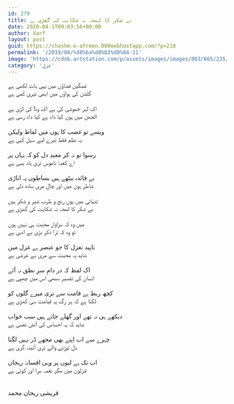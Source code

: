 ```yaml
---
id: 279
title: نے شکر کا لمحہ نہ شکایت کی گھڑی ہے
date: 2020-04-1T09:03:56+00:00
author: Xarf
layout: post
guid: https://chashm-e-afreen.000webhostapp.com/?p=218
permalink: '/2019/04/%d8%ba%d8%b2%d9%84-11'
image: 'https://cdnb.artstation.com/p/assets/images/images/003/665/235/large/rupam-c-tig-the-secret-temple-of-shiva-6-the-king-of-all-temples-v3.jpg?1476199903'
category: 'غزل'
---
```

غمگین فضاؤں میں یہی بات لکھی ہے</br>
گلشن کی ہواؤں میں ابھی تیری کمی ہے</br>
</br>
اک لہر خموشی کی ہے اک وہ! کی لڑی ہے</br>
الجھن میں ہوں کیا داد ہے کیا داد رسی ہے</br>
</br>
ویسے تو غضب کا ہوں میں لفاظ ولیکن</br>
یہ نظم فقط تیرے لیے سہل کہی ہے</br>
</br>
رسوا تو نہ کر معبدِ دل کو کہ یہاں پر</br>
اے کعبۂ ناموس تری یاد بسی ہے</br>
</br>
بے فائدہ بیٹھے ہیں بساطوں پہ اناڑی</br>
شاطر ہوں میں اور چال مری سادہ دلی ہے</br>
</br>
تنہائی میں یوں رنج و طرب شیر و شکر ہیں</br>
نے شکر کا لمحہ نہ شکایت کی گھڑی ہے</br>
</br>
میں وہ کہ سزاوارِ محبت ہی نہیں ہوں</br>
تو وہ کہ ترا ذکر بڑی بے ادبی ہے</br>
</br>
ناپید تغزل کا جو عنصر ہے غزل میں</br>
شاید یہ محبت سے مری بے غرضی ہے</br>
</br>
اک لفظ کہ در دامِ سرِ نطق نہ آئے</br>
انسان کی تفسیر سبھی اس میں چھپی ہے</br>
</br>
کچھ ربط ہے قامت سے تری میرے گلوں کو</br>
لگتا ہے کہ ہر رگ پہ قیامت سی کھڑی ہے</br>
</br>
دیکھے ہی نہ تھے اور گھلے جاتے ہیں سب خواب</br>
شاید کہ یہ احساس کی آتش نفسی ہے</br>
</br>
چہرے سے اب اپنے بھی مجھے ڈر نہیں لگتا</br>
دل توڑنے والے تری آئینہ گری ہے</br>
</br>
اب تک ہے لبوں پر وہی افسانۂ ریحان</br>
غزلوں میں مگر نغمہ سرا اور کوئی ہے</br>
</br>
</br>
قریشی ریحان محمد